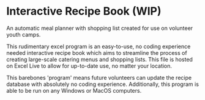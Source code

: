 # Interactive Recipe Book (WIP)
An automatic meal planner with shopping list created for use on volunteer youth camps.

This rudimentary excel program is an easy-to-use, no coding experience needed interactive recipe book which aims to streamline the process of creating large-scale catering menus and shopping lists. This file is hosted on Excel Live to allow for up-to-date use, no matter your location. 

This barebones 'program' means future volunteers can update the recipe database with absolutely no coding experience. Additionally, this program is able to be run on any Windows or MacOS computers.
